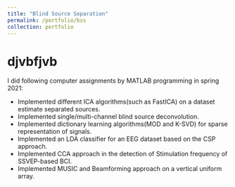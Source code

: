 ```yaml
---
title: "Blind Source Separation"
permalink: /portfolio/bss
collection: portfolio
---
```


djvbfjvb
====
I did following computer assignments by MATLAB programming in spring 2021:

* Implemented different ICA algorithms(such as FastICA) on a dataset estimate separated sources.
* Implemented single/multi-channel blind source deconvolution.
* Implemented dictionary learning algorithms(MOD and K-SVD) for sparse representation of signals.
* Implemented an LDA classifier for an EEG dataset based on the CSP approach.
* Implemented CCA approach in the detection of Stimulation frequency of SSVEP-based BCI.
* Implemented MUSIC and Beamforming approach on a vertical uniform array.

